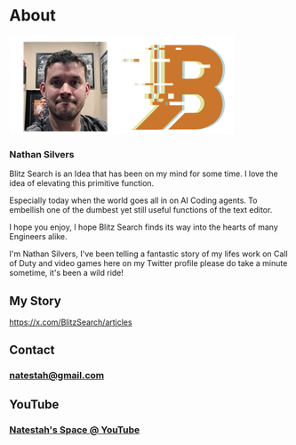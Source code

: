 # About 

![AboutImage](AboutImage.png) 

### Nathan Silvers

Blitz Search is an Idea that has been on my mind for some time. I love the idea of elevating this primitive function.

Especially today when the world goes all in on AI Coding agents.  To embellish one of the dumbest yet still useful functions of the text editor.

I hope you enjoy, I hope Blitz Search finds its way into the hearts of many Engineers alike.

I'm Nathan Silvers, I've been telling a fantastic story of my lifes work on Call of Duty and video games here on my Twitter profile please do take a minute sometime, it's been a wild ride!

## My Story
https://x.com/BlitzSearch/articles

## Contact
### [natestah@gmail.com](mailto://natestah@gmail.com)

## YouTube
### [Natestah's Space @ YouTube ](https://www.youtube.com/@NatestahsSpace)
